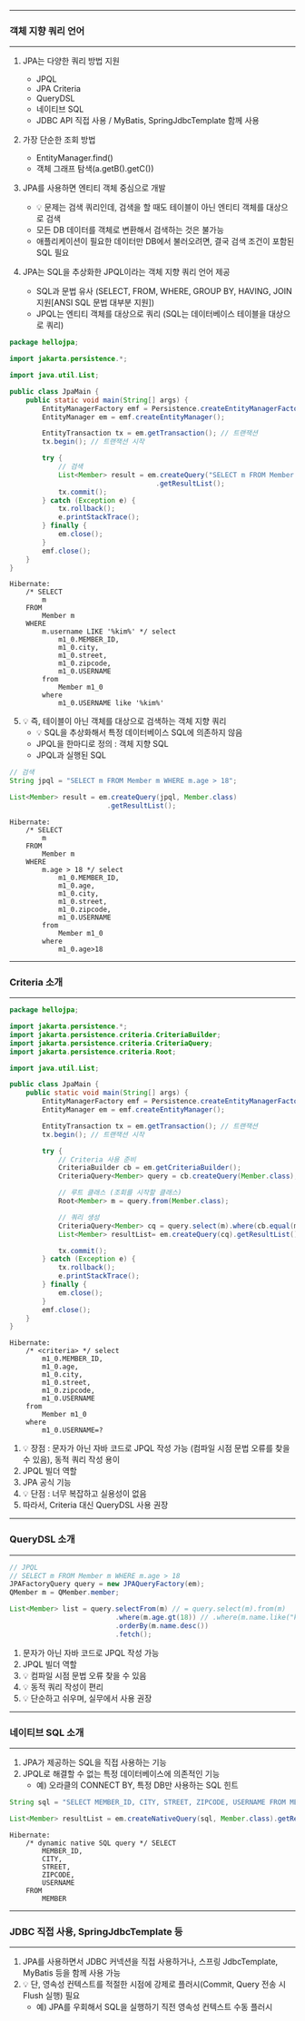 -----
### 객체 지향 쿼리 언어
-----
1. JPA는 다양한 쿼리 방법 지원
   - JPQL
   - JPA Criteria
   - QueryDSL
   - 네이티브 SQL
   - JDBC API 직접 사용 / MyBatis, SpringJdbcTemplate 함께 사용

2. 가장 단순한 조회 방법
   - EntityManager.find()
   - 객체 그래프 탐색(a.getB().getC())

3. JPA를 사용하면 엔티티 객체 중심으로 개발
   - 💡 문제는 검색 쿼리인데, 검색을 할 때도 테이블이 아닌 엔티티 객체를 대상으로 검색
   - 모든 DB 데이터를 객체로 변환해서 검색하는 것은 불가능
   - 애플리케이션이 필요한 데이터만 DB에서 불러오려면, 결국 검색 조건이 포함된 SQL 필요

4. JPA는 SQL을 추상화한 JPQL이라는 객체 지향 쿼리 언어 제공
   - SQL과 문법 유사 (SELECT, FROM, WHERE, GROUP BY, HAVING, JOIN 지원[ANSI SQL 문법 대부분 지원])
   - JPQL는 엔티티 객체를 대상으로 쿼리 (SQL는 데이터베이스 테이블을 대상으로 쿼리)

```java
package hellojpa;

import jakarta.persistence.*;

import java.util.List;

public class JpaMain {
    public static void main(String[] args) {
        EntityManagerFactory emf = Persistence.createEntityManagerFactory("hello");
        EntityManager em = emf.createEntityManager();

        EntityTransaction tx = em.getTransaction(); // 트랜잭션
        tx.begin(); // 트랜잭션 시작

        try {
            // 검색
            List<Member> result = em.createQuery("SELECT m FROM Member m WHERE m.username LIKE '%kim%'", Member.class)
                                    .getResultList();
            tx.commit();
        } catch (Exception e) {
            tx.rollback();
            e.printStackTrace();
        } finally {
            em.close();
        }
        emf.close();
    }
}

```
```
Hibernate: 
    /* SELECT
        m 
    FROM
        Member m 
    WHERE
        m.username LIKE '%kim%' */ select
            m1_0.MEMBER_ID,
            m1_0.city,
            m1_0.street,
            m1_0.zipcode,
            m1_0.USERNAME 
        from
            Member m1_0 
        where
            m1_0.USERNAME like '%kim%'
```
5. 💡 즉, 테이블이 아닌 객체를 대상으로 검색하는 객체 지향 쿼리
   - 💡 SQL을 추상화해서 특정 데이터베이스 SQL에 의존하지 않음
   - JPQL을 한마디로 정의 : 객체 지향 SQL
   - JPQL과 실행된 SQL
```java
// 검색
String jpql = "SELECT m FROM Member m WHERE m.age > 18";

List<Member> result = em.createQuery(jpql, Member.class)
                        .getResultList();
```
```
Hibernate: 
    /* SELECT
        m 
    FROM
        Member m 
    WHERE
        m.age > 18 */ select
            m1_0.MEMBER_ID,
            m1_0.age,
            m1_0.city,
            m1_0.street,
            m1_0.zipcode,
            m1_0.USERNAME 
        from
            Member m1_0 
        where
            m1_0.age>18
```

-----
### Criteria 소개
-----
```java
package hellojpa;

import jakarta.persistence.*;
import jakarta.persistence.criteria.CriteriaBuilder;
import jakarta.persistence.criteria.CriteriaQuery;
import jakarta.persistence.criteria.Root;

import java.util.List;

public class JpaMain {
    public static void main(String[] args) {
        EntityManagerFactory emf = Persistence.createEntityManagerFactory("hello");
        EntityManager em = emf.createEntityManager();

        EntityTransaction tx = em.getTransaction(); // 트랜잭션
        tx.begin(); // 트랜잭션 시작

        try {
            // Criteria 사용 준비
            CriteriaBuilder cb = em.getCriteriaBuilder();
            CriteriaQuery<Member> query = cb.createQuery(Member.class);

            // 루트 클래스 (조회를 시작할 클래스)
            Root<Member> m = query.from(Member.class);

            // 쿼리 생성
            CriteriaQuery<Member> cq = query.select(m).where(cb.equal(m.get("username"), "kim"));
            List<Member> resultList= em.createQuery(cq).getResultList();

            tx.commit();
        } catch (Exception e) {
            tx.rollback();
            e.printStackTrace();
        } finally {
            em.close();
        }
        emf.close();
    }
}
```
```
Hibernate: 
    /* <criteria> */ select
        m1_0.MEMBER_ID,
        m1_0.age,
        m1_0.city,
        m1_0.street,
        m1_0.zipcode,
        m1_0.USERNAME 
    from
        Member m1_0 
    where
        m1_0.USERNAME=?
```

1. 💡 장점 : 문자가 아닌 자바 코드로 JPQL 작성 가능 (컴파일 시점 문법 오류를 찾을 수 있음), 동적 쿼리 작성 용이
2. JPQL 빌더 역할
3. JPA 공식 기능
4. 💡 단점 : 너무 복잡하고 실용성이 없음
5. 따라서, Criteria 대신 QueryDSL 사용 권장

-----
### QueryDSL 소개
-----
```java
// JPQL
// SELECT m FROM Member m WHERE m.age > 18
JPAFactoryQuery query = new JPAQueryFactory(em);
QMember m = QMember.member;

List<Member> list = query.selectFrom(m) // = query.select(m).from(m)
                          .where(m.age.gt(18)) // .where(m.name.like("kim")) 
                          .orderBy(m.name.desc())
                          .fetch();
```
1. 문자가 아닌 자바 코드로 JPQL 작성 가능
2. JPQL 빌더 역할
3. 💡 컴파일 시점 문법 오류 찾을 수 있음
4. 💡 동적 쿼리 작성이 편리
5. 💡 단순하고 쉬우며, 실무에서 사용 권장

-----
### 네이티브 SQL 소개
-----
1. JPA가 제공하는 SQL을 직접 사용하는 기능
2. JPQL로 해결할 수 없는 특정 데이터베이스에 의존적인 기능
   - 예) 오라클의 CONNECT BY, 특정 DB만 사용하는 SQL 힌트
```java
String sql = "SELECT MEMBER_ID, CITY, STREET, ZIPCODE, USERNAME FROM MEMBER";

List<Member> resultList = em.createNativeQuery(sql, Member.class).getResultList();
```
```
Hibernate: 
    /* dynamic native SQL query */ SELECT
        MEMBER_ID,
        CITY,
        STREET,
        ZIPCODE,
        USERNAME 
    FROM
        MEMBER
```

-----
### JDBC 직접 사용, SpringJdbcTemplate 등
-----
1. JPA를 사용하면서 JDBC 커넥션을 직접 사용하거나, 스프링 JdbcTemplate, MyBatis 등을 함께 사용 가능
2. 💡 단, 영속성 컨텍스트를 적절한 시점에 강제로 플러시(Commit, Query 전송 시 Flush 실행) 필요
   - 예) JPA를 우회해서 SQL을 실행하기 직전 영속성 컨텍스트 수동 플러시
   
